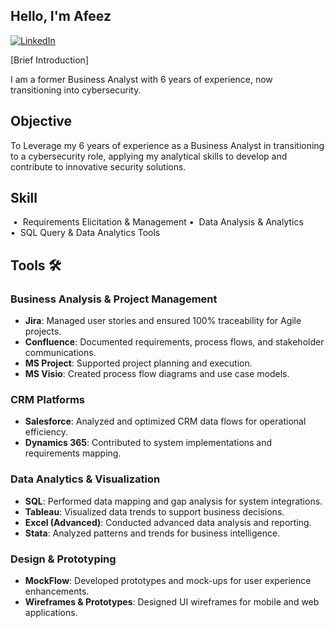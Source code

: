 ## Hello, I'm Afeez

[![LinkedIn](https://img.shields.io/badge/-LinkedIn-blue?logo=Linkedin&logoColor=white&style=flat-square)](https://www.linkedin.com/in/afeezakorede/)

[Brief Introduction]

I am a former Business Analyst with 6 years of experience, now transitioning into cybersecurity.

## Objective

To Leverage my 6 years of experience as a Business Analyst in transitioning to a cybersecurity role, applying my analytical skills to develop and contribute to innovative security solutions.

## Skill
 •  Requirements Elicitation & Management
•  Data Analysis & Analytics
•  SQL Query & Data Analytics Tools

## Tools 🛠️

### Business Analysis & Project Management
- **Jira**: Managed user stories and ensured 100% traceability for Agile projects.
- **Confluence**: Documented requirements, process flows, and stakeholder communications.
- **MS Project**: Supported project planning and execution.
- **MS Visio**: Created process flow diagrams and use case models.

### CRM Platforms
- **Salesforce**: Analyzed and optimized CRM data flows for operational efficiency.
- **Dynamics 365**: Contributed to system implementations and requirements mapping.

### Data Analytics & Visualization
- **SQL**: Performed data mapping and gap analysis for system integrations.
- **Tableau**: Visualized data trends to support business decisions.
- **Excel (Advanced)**: Conducted advanced data analysis and reporting.
- **Stata**: Analyzed patterns and trends for business intelligence.

### Design & Prototyping
- **MockFlow**: Developed prototypes and mock-ups for user experience enhancements.
- **Wireframes & Prototypes**: Designed UI wireframes for mobile and web applications.
